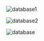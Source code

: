 ![database1](https://github.com/user-attachments/assets/fe9275b1-1bc6-4006-8836-d476a2b0eb21)


![database2](https://github.com/user-attachments/assets/c66c9163-7d84-4393-8118-9dcbca26803c)


![database](https://github.com/user-attachments/assets/0d3e13b3-3554-474e-8d67-3fa46c7d6ba5)
